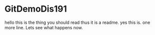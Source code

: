 GitDemoDis191
=============
hello this is the thing you should read thus it is a readme.
yes this is.
one more line.
Lets see what happens now.
